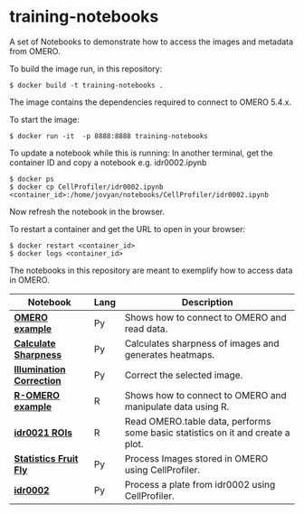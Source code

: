 # training-notebooks

A set of Notebooks to demonstrate how to access the images and metadata from OMERO.

To build the image run, in this repository:

    $ docker build -t training-notebooks .

The image contains the dependencies required to connect to OMERO 5.4.x.

To start the image:

    $ docker run -it  -p 8888:8888 training-notebooks

To update a notebook while this is running:
In another terminal, get the container ID and copy a notebook e.g. idr0002.ipynb

	$ docker ps
	$ docker cp CellProfiler/idr0002.ipynb <container_id>:/home/jovyan/notebooks/CellProfiler/idr0002.ipynb

Now refresh the notebook in the browser.

To restart a container and get the URL to open in your browser:

	$ docker restart <container_id>
	$ docker logs <container_id>


The notebooks in this repository are meant to exemplify how to access data in OMERO.

| **Notebook** | **Lang** | **Description** |
|--------------|----------|-----------------|
| **[OMERO example](Python/OMEROHelloWorldNotebook.ipynb)** | Py | Shows how to connect to OMERO and read data. |
| **[Calculate Sharpness](Python/CalculateSharpnessOneImage.ipynb)** | Py | Calculates sharpness of images and generates heatmaps. |
| **[Illumination Correction](Python/IlluminationCorrectionNotebook.ipynb)** | Py | Correct the selected image. |
| **[R-OMERO example](R/R-OMERO_Notebook.ipynb)** | R | Shows how to connect to OMERO and manipulate data using R. |
| **[idr0021 ROIs](R/idr0021_rois.ipynb)** | R | Read OMERO.table data, performs some basic statistics on it and create a plot. |
| **[Statistics Fruit Fly](CellProfiler/statistics_fruit_fly.ipynb)** | Py | Process Images stored in OMERO using CellProfiler. |
| **[idr0002](CellProfiler/idr0002.ipynb)** | Py | Process a plate from idr0002 using CellProfiler. |
